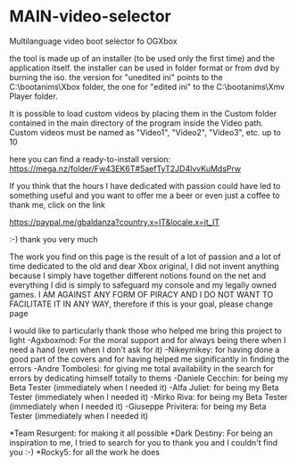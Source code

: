 # MAIN-video-selector
Multilanguage video boot selector fo OGXbox

the tool is made up of an installer (to be used only the first time) and the application itself. 
the installer can be used in folder format or from dvd by burning the iso. the version for "unedited ini" points to the C:\bootanims\Xbox folder, the one for "edited ini" to the C:\bootanims\Xmv Player folder.

It is possible to load custom videos by placing them in the Custom folder contained in the main directory of the program inside the Video path. 
Custom videos must be named as "Video1", "Video2", "Video3", etc. up to 10

here you can find a ready-to-install version: https://mega.nz/folder/Fw43EK6T#5aefTyT2JD4lvvKuMdsPrw

If you think that the hours I have dedicated with passion could have led to something useful and you want to offer me a beer or even just a coffee to thank me, click on the link

https://paypal.me/gbaldanza?country.x=IT&locale.x=it_IT

:-) thank you very much 

The work you find on this page is the result of a lot of passion and a lot of time dedicated to the old and dear Xbox original, I did not invent anything because I simply have together different notions found on the net and everything I did is simply to safeguard my console and my legally owned games. I AM AGAINST ANY FORM OF PIRACY AND I DO NOT WANT TO FACILITATE IT IN ANY WAY, therefore if this is your goal, please change page

I would like to particularly thank those who helped me bring this project to light
-Agxboxmod: For the moral support and for always being there when I need a hand (even when I don't ask for it)
-Nikeymikey: for having done a good part of the covers and for having helped me significantly in finding the errors
-Andre Tombolesi: for giving me total availability in the search for errors by dedicating himself totally to thems
-Daniele Cecchin: for being my Beta Tester (immediately when I needed it)
-Alfa Juliet: for being my Beta Tester (immediately when I needed it)
-Mirko Riva: for being my Beta Tester (immediately when I needed it)
-Giuseppe Privitera: for being my Beta Tester (immediately when I needed it)

*Team Resurgent: for making it all possible
*Dark Destiny: For being an inspiration to me, I tried to search for you to thank you and I couldn't find you :-)
*Rocky5: for all the work he does
